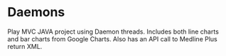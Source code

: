 # Daemons

Play MVC JAVA project using Daemon threads. Includes both line charts and bar charts from Google Charts. Also has
an API call to Medline Plus return XML.

